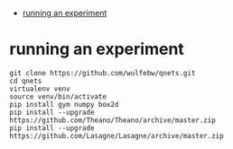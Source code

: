 
<!-- MarkdownTOC -->

- [running an experiment](#running-an-experiment)

<!-- /MarkdownTOC -->

# running an experiment
```
git clone https://github.com/wulfebw/qnets.git
cd qnets
virtualenv venv
source venv/bin/activate
pip install gym numpy box2d
pip install --upgrade https://github.com/Theano/Theano/archive/master.zip
pip install --upgrade https://github.com/Lasagne/Lasagne/archive/master.zip
```